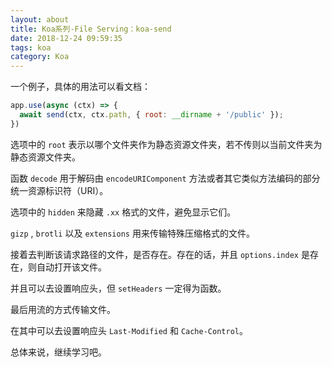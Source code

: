 ```yaml
---
layout: about
title: Koa系列-File Serving：koa-send
date: 2018-12-24 09:59:35
tags: koa
category: Koa
---
```


一个例子，具体的用法可以看文档：

```javascript
app.use(async (ctx) => {
  await send(ctx, ctx.path, { root: __dirname + '/public' });
})
```

选项中的 `root` 表示以哪个文件夹作为静态资源文件夹，若不传则以当前文件夹为静态资源文件夹。

函数 `decode` 用于解码由 `encodeURIComponent` 方法或者其它类似方法编码的部分统一资源标识符（URI）。

选项中的 `hidden` 来隐藏 `.xx` 格式的文件，避免显示它们。

`gizp` , `brotli` 以及 `extensions` 用来传输特殊压缩格式的文件。

接着去判断该请求路径的文件，是否存在。存在的话，并且 `options.index` 是存在，则自动打开该文件。

并且可以去设置响应头，但 `setHeaders` 一定得为函数。

最后用流的方式传输文件。

在其中可以去设置响应头 `Last-Modified` 和 `Cache-Control`。

总体来说，继续学习吧。